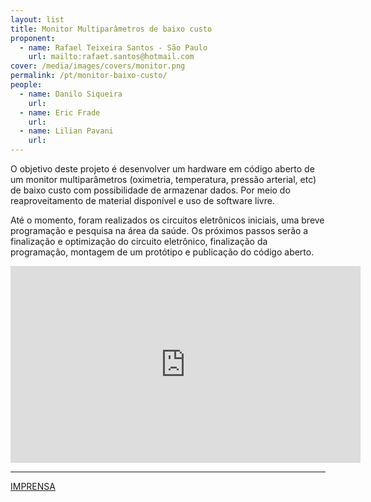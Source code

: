 ```yaml
---
layout: list
title: Monitor Multiparâmetros de baixo custo
proponent:
  - name: Rafael Teixeira Santos - São Paulo 
    url: mailto:rafaet.santos@hotmail.com
cover: /media/images/covers/monitor.png
permalink: /pt/monitor-baixo-custo/
people:
  - name: Danilo Siqueira
    url: 
  - name: Eric Frade
    url: 
  - name: Lilian Pavani
    url: 
---
```


O objetivo deste projeto é desenvolver um hardware em código aberto de um monitor multiparâmetros (oximetria, temperatura, pressão arterial, etc) de baixo custo com possibilidade de armazenar dados. Por meio do reaproveitamento de material disponível e uso de software livre. 

Até o momento, foram realizados os circuitos eletrônicos iniciais, uma breve programação e pesquisa na área da saúde. Os próximos passos serão a finalização e optimização do circuito eletrônico, finalização da programação, montagem de um protótipo e publicação do código aberto.

<div class="video-wrapper video-wrapper-16x9">
<iframe width="560" height="315" src="https://www.youtube.com/embed/VnPS406ied0" frameborder="0" allow="accelerometer; autoplay; encrypted-media; gyroscope; picture-in-picture" allowfullscreen></iframe>
</div>





--- 

[IMPRENSA](/2ed/pt/imprensa/monitor)